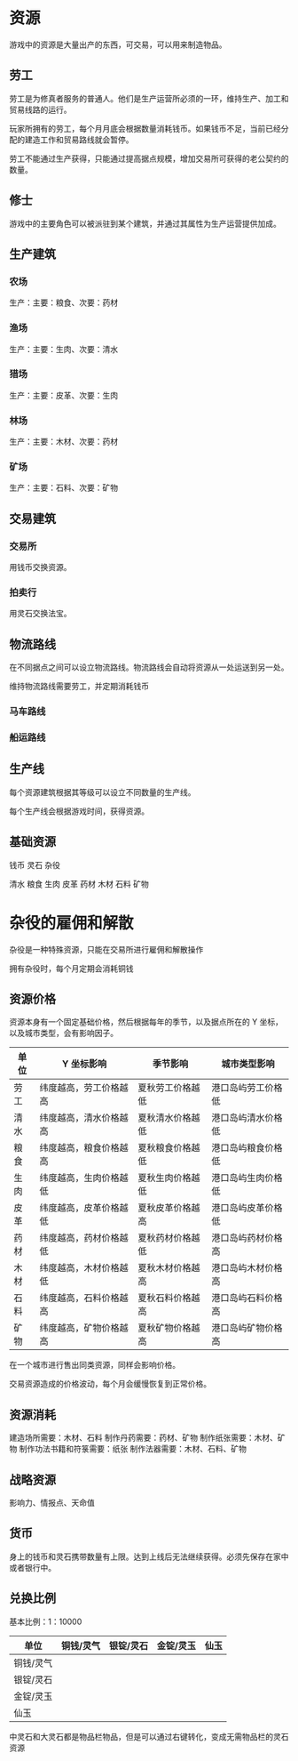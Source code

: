 # 资源

游戏中的资源是大量出产的东西，可交易，可以用来制造物品。

## 劳工

劳工是为修真者服务的普通人。他们是生产运营所必须的一环，维持生产、加工和贸易线路的运行。

玩家所拥有的劳工，每个月月底会根据数量消耗钱币。如果钱币不足，当前已经分配的建造工作和贸易路线就会暂停。

劳工不能通过生产获得，只能通过提高据点规模，增加交易所可获得的老公契约的数量。

## 修士

游戏中的主要角色可以被派驻到某个建筑，并通过其属性为生产运营提供加成。

## 生产建筑

### 农场

生产：主要：粮食、次要：药材

### 渔场

生产：主要：生肉、次要：清水

### 猎场

生产：主要：皮革、次要：生肉

### 林场

生产：主要：木材、次要：药材

### 矿场

生产：主要：石料、次要：矿物

## 交易建筑

### 交易所

用钱币交换资源。

### 拍卖行

用灵石交换法宝。

## 物流路线

在不同据点之间可以设立物流路线。物流路线会自动将资源从一处运送到另一处。

维持物流路线需要劳工，并定期消耗钱币

### 马车路线

### 船运路线

## 生产线

每个资源建筑根据其等级可以设立不同数量的生产线。

每个生产线会根据游戏时间，获得资源。

## 基础资源

钱币
灵石
杂役

清水
粮食
生肉
皮革
药材
木材
石料
矿物

# 杂役的雇佣和解散

杂役是一种特殊资源，只能在交易所进行雇佣和解散操作

拥有杂役时，每个月定期会消耗铜钱

## 资源价格

资源本身有一个固定基础价格，然后根据每年的季节，以及据点所在的 Y 坐标，以及城市类型，会有影响因子。

| 单位 | Y 坐标影响             | 季节影响         | 城市类型影响       |
| ---- | ---------------------- | ---------------- | ------------------ |
| 劳工 | 纬度越高，劳工价格越高 | 夏秋劳工价格越低 | 港口岛屿劳工价格低 |
| 清水 | 纬度越高，清水价格越高 | 夏秋清水价格越低 | 港口岛屿清水价格低 |
| 粮食 | 纬度越高，粮食价格越高 | 夏秋粮食价格越低 | 港口岛屿粮食价格低 |
| 生肉 | 纬度越高，生肉价格越低 | 夏秋生肉价格越低 | 港口岛屿生肉价格低 |
| 皮革 | 纬度越高，皮革价格越低 | 夏秋皮革价格越高 | 港口岛屿皮革价格低 |
| 药材 | 纬度越高，药材价格越低 | 夏秋药材价格越低 | 港口岛屿药材价格高 |
| 木材 | 纬度越高，木材价格越低 | 夏秋木材价格越高 | 港口岛屿木材价格高 |
| 石料 | 纬度越高，石料价格越高 | 夏秋石料价格越高 | 港口岛屿石料价格高 |
| 矿物 | 纬度越高，矿物价格越高 | 夏秋矿物价格越高 | 港口岛屿矿物价格高 |

在一个城市进行售出同类资源，同样会影响价格。

交易资源造成的价格波动，每个月会缓慢恢复到正常价格。

## 资源消耗

建造场所需要：木材、石料
制作丹药需要：药材、矿物
制作纸张需要：木材、矿物
制作功法书籍和符箓需要：纸张
制作法器需要：木材、石料、矿物

## 战略资源

影响力、情报点、天命值

## 货币

身上的钱币和灵石携带数量有上限。达到上线后无法继续获得。必须先保存在家中或者银行中。

## 兑换比例

基本比例：1：10000

| 单位      | 铜钱/灵气 | 银锭/灵石 | 金锭/灵玉 | 仙玉 |
| --------- | --------- | --------- | --------- | ---- |
| 铜钱/灵气 |           |           |           |      |
| 银锭/灵石 |           |           |           |      |
| 金锭/灵玉 |           |           |           |      |
| 仙玉      |           |           |           |      |

中灵石和大灵石都是物品栏物品，但是可以通过右键转化，变成无需物品栏的灵石资源
